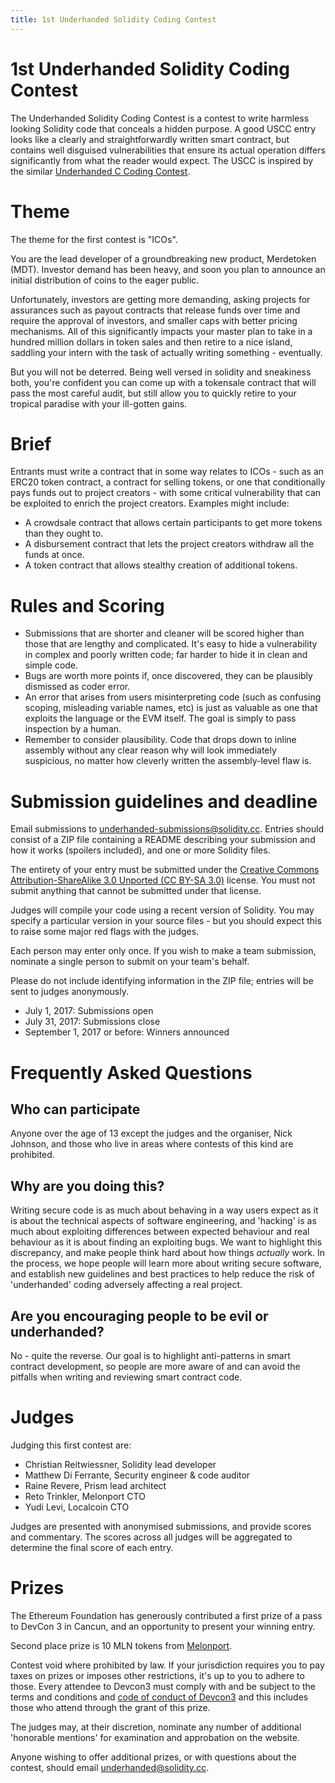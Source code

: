 ```yaml
---
title: 1st Underhanded Solidity Coding Contest
---
```

# 1st Underhanded Solidity Coding Contest

The Underhanded Solidity Coding Contest is a contest to write harmless looking Solidity code that conceals a hidden purpose. A good USCC entry looks like a clearly and straightforwardly written smart contract, but contains well disguised vulnerabilities that ensure its actual operation differs significantly from what the reader would expect. The USCC is inspired by the similar [Underhanded C Coding Contest](http://www.underhanded-c.org/).

# Theme

The theme for the first contest is "ICOs".

You are the lead developer of a groundbreaking new product, Merdetoken (MDT). Investor demand has been heavy, and soon you plan to announce an initial distribution of coins to the eager public.

Unfortunately, investors are getting more demanding, asking projects for assurances such as payout contracts that release funds over time and require the approval of investors, and smaller caps with better pricing mechanisms. All of this significantly impacts your master plan to take in a hundred million dollars in token sales and then retire to a nice island, saddling your intern with the task of actually writing something - eventually.

But you will not be deterred. Being well versed in solidity and sneakiness both, you're confident you can come up with a tokensale contract that will pass the most careful audit, but still allow you to quickly retire to your tropical paradise with your ill-gotten gains.

# Brief

Entrants must write a contract that in some way relates to ICOs - such as an ERC20 token contract, a contract for selling tokens, or one that conditionally pays funds out to project creators - with some critical vulnerability that can be exploited to enrich the project creators. Examples might include:

 - A crowdsale contract that allows certain participants to get more tokens than they ought to.
 - A disbursement contract that lets the project creators withdraw all the funds at once.
 - A token contract that allows stealthy creation of additional tokens.

# Rules and Scoring

 - Submissions that are shorter and cleaner will be scored higher than those that are lengthy and complicated. It's easy to hide a vulnerability in complex and poorly written code; far harder to hide it in clean and simple code.
 - Bugs are worth more points if, once discovered, they can be plausibly dismissed as coder error.
 - An error that arises from users misinterpreting code (such as confusing scoping, misleading variable names, etc) is just as valuable as one that exploits the language or the EVM itself. The goal is simply to pass inspection by a human.
 - Remember to consider plausibility. Code that drops down to inline assembly without any clear reason why will look immediately suspicious, no matter how cleverly written the assembly-level flaw is.

# Submission guidelines and deadline

Email submissions to underhanded-submissions@solidity.cc. Entries should consist of a ZIP file containing a README describing your submission and how it works (spoilers included), and one or more Solidity files.

The entirety of your entry must be submitted under the [Creative Commons Attribution-ShareAlike 3.0 Unported (CC BY-SA 3.0)](http://creativecommons.org/licenses/by-sa/3.0/) license. You must not submit anything that cannot be submitted under that license.

Judges will compile your code using a recent version of Solidity. You may specify a particular version in your source files - but you should expect this to raise some major red flags with the judges.

Each person may enter only once. If you wish to make a team submission, nominate a single person to submit on your team's behalf.

Please do not include identifying information in the ZIP file; entries will be sent to judges anonymously.

 - July 1, 2017: Submissions open
 - July 31, 2017: Submissions close
 - September 1, 2017 or before: Winners announced

# Frequently Asked Questions

## Who can participate

Anyone over the age of 13 except the judges and the organiser, Nick Johnson, and those who live in areas where contests of this kind are prohibited.

## Why are you doing this?

Writing secure code is as much about behaving in a way users expect as it is about the technical aspects of software engineering, and 'hacking' is as much about exploiting differences between expected behaviour and real behaviour as it is about finding an exploiting bugs. We want to highlight this discrepancy, and make people think hard about how things _actually_ work. In the process, we hope people will learn more about writing secure software, and establish new guidelines and best practices to help reduce the risk of 'underhanded' coding adversely affecting a real project.

## Are you encouraging people to be evil or underhanded?

No - quite the reverse. Our goal is to highlight anti-patterns in smart contract development, so people are more aware of and can avoid the pitfalls when writing and reviewing smart contract code.

# Judges

Judging this first contest are:

 - Christian Reitwiessner, Solidity lead developer
 - Matthew Di Ferrante, Security engineer & code auditor
 - Raine Revere, Prism lead architect
 - Reto Trinkler, Melonport CTO
 - Yudi Levi, Localcoin CTO

Judges are presented with anonymised submissions, and provide scores and commentary. The scores across all judges will be aggregated to determine the final score of each entry.

# Prizes

The Ethereum Foundation has generously contributed a first prize of a pass to DevCon 3 in Cancun, and an opportunity to present your winning entry.

Second place prize is 10 MLN tokens from [Melonport](https://melonport.com/).

Contest void where prohibited by law. If your jurisdiction requires you to pay taxes on prizes or imposes other restrictions, it's up to you to adhere to those. Every attendee to Devcon3 must comply with and be subject to the terms and conditions and [code of conduct of Devcon3](https://ethereumfoundation.org/devcon3/terms/) and this includes those who attend through the grant of this prize.

The judges may, at their discretion, nominate any number of additional 'honorable mentions' for examination and approbation on the website.

Anyone wishing to offer additional prizes, or with questions about the contest, should email underhanded@solidity.cc.

